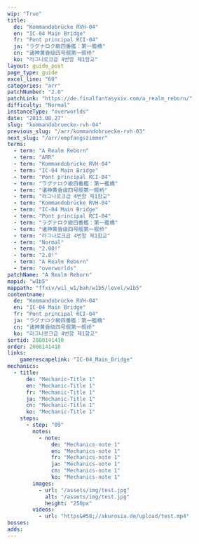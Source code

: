 ```yaml
---
wip: "True"
title:
  de: "Kommandobrücke RVH-04"
  en: "IC-04 Main Bridge"
  fr: "Pont principal RCI-04"
  ja: "ラグナロク級四番艦：第一艦橋"
  cn: "诸神黄昏级四号舰第一舰桥"
  ko: "라그나로크급 4번함 제1함교"
layout: guide_post
page_type: guide
excel_line: "60"
categories: "arr"
patchNumber: "2.0"
patchLink: "https://de.finalfantasyxiv.com/a_realm_reborn/"
difficulty: "Normal"
instanceType: "overworlds"
date: "2013.08.27"
slug: "kommandobruecke-rvh-04"
previous_slug: "/arr/kommandobruecke-rvh-03"
next_slug: "/arr/empfangszimmer"
terms:
  - term: "A Realm Reborn"
  - term: "ARR"
  - term: "Kommandobrücke RVH-04"
  - term: "IC-04 Main Bridge"
  - term: "Pont principal RCI-04"
  - term: "ラグナロク級四番艦：第一艦橋"
  - term: "诸神黄昏级四号舰第一舰桥"
  - term: "라그나로크급 4번함 제1함교"
  - term: "Kommandobrücke RVH-04"
  - term: "IC-04 Main Bridge"
  - term: "Pont principal RCI-04"
  - term: "ラグナロク級四番艦：第一艦橋"
  - term: "诸神黄昏级四号舰第一舰桥"
  - term: "라그나로크급 4번함 제1함교"
  - term: "Normal"
  - term: "2.00!"
  - term: "2.0!"
  - term: "A Realm Reborn"
  - term: "overworlds"
patchName: "A Realm Reborn"
mapid: "w1b5"
mappath: "ffxiv/wil_w1/bah/w1b5/level/w1b5"
contentname:
  de: "Kommandobrücke RVH-04"
  en: "IC-04 Main Bridge"
  fr: "Pont principal RCI-04"
  ja: "ラグナロク級四番艦：第一艦橋"
  cn: "诸神黄昏级四号舰第一舰桥"
  ko: "라그나로크급 4번함 제1함교"
sortid: 2000141410
order: 2000141410
links:
    gamerescapelink: "IC-04_Main_Bridge"
mechanics:
  - title:
      de: "Mechanic-Title 1"
      en: "Mechanic-Title 1"
      fr: "Mechanic-Title 1"
      ja: "Mechanic-Title 1"
      cn: "Mechanic-Title 1"
      ko: "Mechanic-Title 1"
    steps:
      - step: "09"
        notes:
          - note:
              de: "Mechanics-note 1"
              en: "Mechanics-note 1"
              fr: "Mechanics-note 1"
              ja: "Mechanics-note 1"
              cn: "Mechanics-note 1"
              ko: "Mechanics-note 1"
        images:
          - url: "/assets/img/test.jpg"
            alt: "/assets/img/test.jpg"
            height: "250px"
        videos:
          - url: "https&#58;//akurosia.de/upload/test.mp4"
bosses:
adds:
---
```

